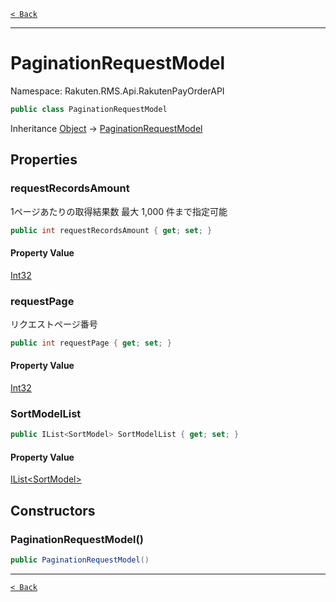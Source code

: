 [`< Back`](./)

---

# PaginationRequestModel

Namespace: Rakuten.RMS.Api.RakutenPayOrderAPI

```csharp
public class PaginationRequestModel
```

Inheritance [Object](https://docs.microsoft.com/en-us/dotnet/api/system.object) → [PaginationRequestModel](./rakuten.rms.api.rakutenpayorderapi.paginationrequestmodel)

## Properties

### **requestRecordsAmount**

1ページあたりの取得結果数 最大 1,000 件まで指定可能

```csharp
public int requestRecordsAmount { get; set; }
```

#### Property Value

[Int32](https://docs.microsoft.com/en-us/dotnet/api/system.int32)<br>

### **requestPage**

リクエストページ番号

```csharp
public int requestPage { get; set; }
```

#### Property Value

[Int32](https://docs.microsoft.com/en-us/dotnet/api/system.int32)<br>

### **SortModelList**

```csharp
public IList<SortModel> SortModelList { get; set; }
```

#### Property Value

[IList&lt;SortModel&gt;](https://docs.microsoft.com/en-us/dotnet/api/system.collections.generic.ilist-1)<br>

## Constructors

### **PaginationRequestModel()**

```csharp
public PaginationRequestModel()
```

---

[`< Back`](./)

